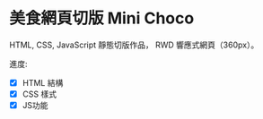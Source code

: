 # 美食網頁切版 Mini Choco
HTML, CSS, JavaScript 靜態切版作品， RWD 響應式網頁（360px）。

進度: 
- [x] HTML 結構
- [x] CSS 樣式
- [x] JS功能
